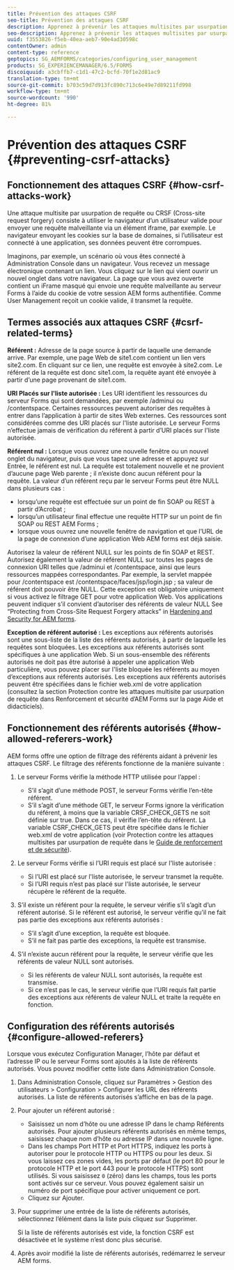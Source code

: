 ```yaml
---
title: Prévention des attaques CSRF
seo-title: Prévention des attaques CSRF
description: Apprenez à prévenir les attaques multisites par usurpation de requête (CSRF) et à éviter que les données utilisateur ne soient compromises.
seo-description: Apprenez à prévenir les attaques multisites par usurpation de requête (CSRF) et à éviter que les données utilisateur ne soient compromises.
uuid: f3553826-f5eb-40ea-aeb7-90e4ad30598c
contentOwner: admin
content-type: reference
geptopics: SG_AEMFORMS/categories/configuring_user_management
products: SG_EXPERIENCEMANAGER/6.5/FORMS
discoiquuid: a3cbffb7-c1d1-47c2-bcfd-70f1e2d81ac9
translation-type: tm+mt
source-git-commit: b703c59d7d913fc890c713c6e49e7d89211fd998
workflow-type: tm+mt
source-wordcount: '990'
ht-degree: 81%

---
```



# Prévention des attaques CSRF {#preventing-csrf-attacks}

## Fonctionnement des attaques CSRF {#how-csrf-attacks-work}

Une attaque multisite par usurpation de requête ou CRSF (Cross-site request forgery) consiste à utiliser le navigateur d’un utilisateur valide pour envoyer une requête malveillante via un élément iframe, par exemple. Le navigateur envoyant les cookies sur la base de domaines, si l’utilisateur est connecté à une application, ses données peuvent être corrompues.

Imaginons, par exemple, un scénario où vous êtes connecté à Administration Console dans un navigateur. Vous recevez un message électronique contenant un lien. Vous cliquez sur le lien qui vient ouvrir un nouvel onglet dans votre navigateur. La page que vous avez ouverte contient un iFrame masqué qui envoie une requête malveillante au serveur Forms à l’aide du cookie de votre session AEM forms authentifiée. Comme User Management reçoit un cookie valide, il transmet la requête.

## Termes associés aux attaques CSRF {#csrf-related-terms}

**Référent :** Adresse de la page source à partir de laquelle une demande arrive. Par exemple, une page Web de site1.com contient un lien vers site2.com. En cliquant sur ce lien, une requête est envoyée à site2.com. Le référent de la requête est donc site1.com, la requête ayant été envoyée à partir d’une page provenant de site1.com.

**URI Placés sur l&#39;liste autorisée :** Les URI identifient les ressources du serveur Forms qui sont demandées, par exemple /adminui ou /contentspace. Certaines ressources peuvent autoriser des requêtes à entrer dans l’application à partir de sites Web externes. Ces ressources sont considérées comme des URI placés sur l&#39;liste autorisée. Le serveur Forms n’effectue jamais de vérification du référent à partir d’URI placés sur l&#39;liste autorisée.

**Référent nul :** Lorsque vous ouvrez une nouvelle fenêtre ou un nouvel onglet du navigateur, puis que vous tapez une adresse et appuyez sur Entrée, le référent est nul. La requête est totalement nouvelle et ne provient d’aucune page Web parente ; il n’existe donc aucun référent pour la requête. La valeur d’un référent reçu par le serveur Forms peut être NULL dans plusieurs cas :

* lorsqu’une requête est effectuée sur un point de fin SOAP ou REST à partir d’Acrobat ;
* lorsqu’un utilisateur final effectue une requête HTTP sur un point de fin SOAP ou REST AEM Forms ;
* lorsque vous ouvrez une nouvelle fenêtre de navigation et que l’URL de la page de connexion d’une application Web AEM forms est déjà saisie.

Autorisez la valeur de référent NULL sur les points de fin SOAP et REST. Autorisez également la valeur de référent NULL sur toutes les pages de connexion URI telles que /adminui et /contentspace, ainsi que leurs ressources mappées correspondantes. Par exemple, la servlet mappée pour /contentspace est /contentspace/faces/jsp/login.jsp ; sa valeur de référent doit pouvoir être NULL. Cette exception est obligatoire uniquement si vous activez le filtrage GET pour votre application Web. Vos applications peuvent indiquer s’il convient d’autoriser des référents de valeur NULL See “Protecting from Cross-Site Request Forgery attacks” in [Hardening and Security for AEM forms](https://help.adobe.com/en_US/livecycle/11.0/HardeningSecurity/index.html).

**Exception de référent autorisé :** Les exceptions aux référents autorisés sont une sous-liste de la liste des référents autorisés, à partir de laquelle les requêtes sont bloquées. Les exceptions aux référents autorisés sont spécifiques à une application Web. Si un sous-ensemble des référents autorisés ne doit pas être autorisé à appeler une application Web particulière, vous pouvez placer sur l&#39;liste bloquée les référents au moyen d’exceptions aux référents autorisés. Les exceptions aux référents autorisés peuvent être spécifiées dans le fichier web.xml de votre application (consultez la section Protection contre les attaques multisite par usurpation de requête dans Renforcement et sécurité d’AEM Forms sur la page Aide et didacticiels).

## Fonctionnement des référents autorisés {#how-allowed-referers-work}

AEM forms offre une option de filtrage des référents aidant à prévenir les attaques CSRF. Le filtrage des référents fonctionne de la manière suivante :

1. Le serveur Forms vérifie la méthode HTTP utilisée pour l’appel :

   * S’il s’agit d’une méthode POST, le serveur Forms vérifie l’en-tête référent.
   * S’il s’agit d’une méthode GET, le serveur Forms ignore la vérification du référent, à moins que la variable CRSF_CHECK_GETS ne soit définie sur true. Dans ce cas, il vérifie l’en-tête du référent. La variable CSRF_CHECK_GETS peut être spécifiée dans le fichier web.xml de votre application (voir Protection contre les attaques multisites par usurpation de requête dans le [Guide de renforcement et de sécurité](https://help.adobe.com/en_US/livecycle/11.0/HardeningSecurity/index.html)).

1. Le serveur Forms vérifie si l’URI requis est placé sur l&#39;liste autorisée :

   * Si l’URI est placé sur l&#39;liste autorisée, le serveur transmet la requête.
   * Si l’URI requis n’est pas placé sur l&#39;liste autorisée, le serveur récupère le référent de la requête.

1. S’il existe un référent pour la requête, le serveur vérifie s’il s’agit d’un référent autorisé. Si le référent est autorisé, le serveur vérifie qu’il ne fait pas partie des exceptions aux référents autorisés :

   * S’il s’agit d’une exception, la requête est bloquée.
   * S’il ne fait pas partie des exceptions, la requête est transmise.

1. S’il n’existe aucun référent pour la requête, le serveur vérifie que les référents de valeur NULL sont autorisés.

   * Si les référents de valeur NULL sont autorisés, la requête est transmise.
   * Si ce n’est pas le cas, le serveur vérifie que l’URI requis fait partie des exceptions aux référents de valeur NULL et traite la requête en fonction.

## Configuration des référents autorisés {#configure-allowed-referers}

Lorsque vous exécutez Configuration Manager, l’hôte par défaut et l’adresse IP ou le serveur Forms sont ajoutés à la liste de référents autorisés. Vous pouvez modifier cette liste dans Administration Console.

1. Dans Administration Console, cliquez sur Paramètres > Gestion des utilisateurs > Configuration > Configurer les URL des référents autorisés. La liste de référents autorisés s’affiche en bas de la page.
1. Pour ajouter un référent autorisé :

   * Saisissez un nom d’hôte ou une adresse IP dans le champ Référents autorisés. Pour ajouter plusieurs référents autorisés en même temps, saisissez chaque nom d’hôte ou adresse IP dans une nouvelle ligne.
   * Dans les champs Port HTTP et Port HTTPS, indiquez les ports à autoriser pour le protocole HTTP ou HTTPS ou pour les deux. Si vous laissez ces zones vides, les ports par défaut (le port 80 pour le protocole HTTP et le port 443 pour le protocole HTTPS) sont utilisés. Si vous saisissez `0` (zéro) dans les champs, tous les ports sont activés sur ce serveur. Vous pouvez également saisir un numéro de port spécifique pour activer uniquement ce port.
   * Cliquez sur Ajouter.

1. Pour supprimer une entrée de la liste de référents autorisés, sélectionnez l’élément dans la liste puis cliquez sur Supprimer.

   Si la liste de référents autorisés est vide, la fonction CSRF est désactivée et le système n’est donc plus sécurisé.

1. Après avoir modifié la liste de référents autorisés, redémarrez le serveur AEM forms.

